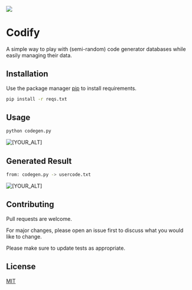 ![](https://i.ibb.co/nrY5K4W/imageweb.webp)

# Codify

A simple way to play with (semi-random) code generator databases while easily managing their data.

## Installation

Use the package manager [pip](https://pip.pypa.io/en/stable/) to install requirements.

```bash
pip install -r reqs.txt
```

## Usage

```bash
python codegen.py
```
<p align="left">
   <img src=https://i.ibb.co/B4mZw13/Screenshot-1760.png alt="[YOUR_ALT]"/>
</p> 

## Generated Result

```bash
from: codegen.py -> usercode.txt
```

<p align="left">
   <img src=https://i.ibb.co/ctBtSRX/Screenshot-553.png alt="[YOUR_ALT]"/>
</p> 


## Contributing

Pull requests are welcome. 

For major changes, please open an issue first to discuss what you would like to change.

Please make sure to update tests as appropriate.

## License
[MIT](https://choosealicense.com/licenses/mit/)
